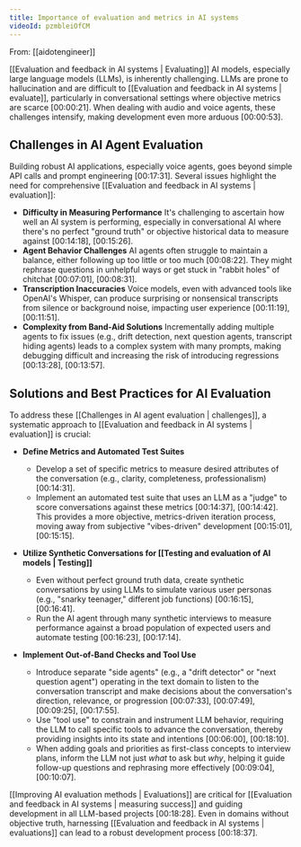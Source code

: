 ```yaml
---
title: Importance of evaluation and metrics in AI systems
videoId: pzmbleiOfCM
---
```


From: [[aidotengineer]] <br/> 

[[Evaluation and feedback in AI systems | Evaluating]] AI models, especially large language models (LLMs), is inherently challenging. LLMs are prone to hallucination and are difficult to [[Evaluation and feedback in AI systems | evaluate]], particularly in conversational settings where objective metrics are scarce <a class="yt-timestamp" data-t="00:00:21">[00:00:21]</a>. When dealing with audio and voice agents, these challenges intensify, making development even more arduous <a class="yt-timestamp" data-t="00:00:53">[00:00:53]</a>.

## Challenges in AI Agent Evaluation
Building robust AI applications, especially voice agents, goes beyond simple API calls and prompt engineering <a class="yt-timestamp" data-t="00:17:31">[00:17:31]</a>. Several issues highlight the need for comprehensive [[Evaluation and feedback in AI systems | evaluation]]:

*   **Difficulty in Measuring Performance** It's challenging to ascertain how well an AI system is performing, especially in conversational AI where there's no perfect "ground truth" or objective historical data to measure against <a class="yt-timestamp" data-t="00:14:18">[00:14:18]</a>, <a class="yt-timestamp" data-t="00:15:26">[00:15:26]</a>.
*   **Agent Behavior Challenges** AI agents often struggle to maintain a balance, either following up too little or too much <a class="yt-timestamp" data-t="00:08:22">[00:08:22]</a>. They might rephrase questions in unhelpful ways or get stuck in "rabbit holes" of chitchat <a class="yt-timestamp" data-t="00:07:01">[00:07:01]</a>, <a class="yt-timestamp" data-t="00:08:31">[00:08:31]</a>.
*   **Transcription Inaccuracies** Voice models, even with advanced tools like OpenAI's Whisper, can produce surprising or nonsensical transcripts from silence or background noise, impacting user experience <a class="yt-timestamp" data-t="00:11:19">[00:11:19]</a>, <a class="yt-timestamp" data-t="00:11:51">[00:11:51]</a>.
*   **Complexity from Band-Aid Solutions** Incrementally adding multiple agents to fix issues (e.g., drift detection, next question agents, transcript hiding agents) leads to a complex system with many prompts, making debugging difficult and increasing the risk of introducing regressions <a class="yt-timestamp" data-t="00:13:28">[00:13:28]</a>, <a class="yt-timestamp" data-t="00:13:57">[00:13:57]</a>.

## Solutions and Best Practices for AI Evaluation

To address these [[Challenges in AI agent evaluation | challenges]], a systematic approach to [[Evaluation and feedback in AI systems | evaluation]] is crucial:

*   **Define Metrics and Automated Test Suites**
    *   Develop a set of specific metrics to measure desired attributes of the conversation (e.g., clarity, completeness, professionalism) <a class="yt-timestamp" data-t="00:14:31">[00:14:31]</a>.
    *   Implement an automated test suite that uses an LLM as a "judge" to score conversations against these metrics <a class="yt-timestamp" data-t="00:14:37">[00:14:37]</a>, <a class="yt-timestamp" data-t="00:14:42">[00:14:42]</a>. This provides a more objective, metrics-driven iteration process, moving away from subjective "vibes-driven" development <a class="yt-timestamp" data-t="00:15:01">[00:15:01]</a>, <a class="yt-timestamp" data-t="00:15:15">[00:15:15]</a>.

*   **Utilize Synthetic Conversations for [[Testing and evaluation of AI models | Testing]]**
    *   Even without perfect ground truth data, create synthetic conversations by using LLMs to simulate various user personas (e.g., "snarky teenager," different job functions) <a class="yt-timestamp" data-t="00:16:15">[00:16:15]</a>, <a class="yt-timestamp" data-t="00:16:41">[00:16:41]</a>.
    *   Run the AI agent through many synthetic interviews to measure performance against a broad population of expected users and automate testing <a class="yt-timestamp" data-t="00:16:23">[00:16:23]</a>, <a class="yt-timestamp" data-t="00:17:14">[00:17:14]</a>.

*   **Implement Out-of-Band Checks and Tool Use**
    *   Introduce separate "side agents" (e.g., a "drift detector" or "next question agent") operating in the text domain to listen to the conversation transcript and make decisions about the conversation's direction, relevance, or progression <a class="yt-timestamp" data-t="00:07:33">[00:07:33]</a>, <a class="yt-timestamp" data-t="00:07:49">[00:07:49]</a>, <a class="yt-timestamp" data-t="00:09:25">[00:09:25]</a>, <a class="yt-timestamp" data-t="00:17:55">[00:17:55]</a>.
    *   Use "tool use" to constrain and instrument LLM behavior, requiring the LLM to call specific tools to advance the conversation, thereby providing insights into its state and intentions <a class="yt-timestamp" data-t="00:06:00">[00:06:00]</a>, <a class="yt-timestamp" data-t="00:18:10">[00:18:10]</a>.
    *   When adding goals and priorities as first-class concepts to interview plans, inform the LLM not just *what* to ask but *why*, helping it guide follow-up questions and rephrasing more effectively <a class="yt-timestamp" data-t="00:09:04">[00:09:04]</a>, <a class="yt-timestamp" data-t="00:10:07">[00:10:07]</a>.

[[Improving AI evaluation methods | Evaluations]] are critical for [[Evaluation and feedback in AI systems | measuring success]] and guiding development in all LLM-based projects <a class="yt-timestamp" data-t="00:18:28">[00:18:28]</a>. Even in domains without objective truth, harnessing [[Evaluation and feedback in AI systems | evaluations]] can lead to a robust development process <a class="yt-timestamp" data-t="00:18:37">[00:18:37]</a>.